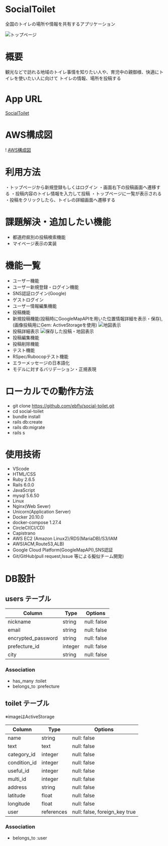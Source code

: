 # SocialToilet
全国のトイレの場所や情報を共有するアプリケーション

![トップページ](https://i.gyazo.com/cfe7d2dc02aa94cf89aa0fee88bc7624.jpg)

# 概要
観光などで訪れる地域のトイレ事情を知りたい人や、育児中の親御様、快適にトイレを使いたい人に向けて
トイレの情報、場所を投稿する

# App URL
[SocialToilet](https：：//www.social-toilet.com/)

# AWS構成図
! [AWS構成図](awsmap.png)

# 利用方法
・トップページから新規登録もしくはログイン
・画面右下の投稿画面へ遷移する
・投稿内容のトイレ情報を入力して投稿
・トップページに一覧が表示される
・投稿をクリックしたら、トイレの詳細画面へ遷移する

# 課題解決・追加したい機能
  * 都道府県別の投稿検索機能
  * マイページ表示の実装


# 機能一覧
 * ユーザー機能
  * ユーザー新規登録・ログイン機能
  * SNS認証ログイン(Google)
  * ゲストログイン
  * ユーザー情報編集機能
 * 投稿機能
  * 新規投稿機能(投稿時にGoogleMapAPIを用いた位置情報詳細を表示・保存),
  (画像投稿用にGem: ActiveStorageを使用)
  ![地図表示](https://i.gyazo.com/37a677ce3c2295e385d0236e2b7b4fb3.gif)
  * 投稿詳細表示
  ![保存した投稿・地図表示](https://i.gyazo.com/b046aa41f4d15b5655e5dcf9bda77fc4.gif)
  * 投稿編集機能
  * 投稿削除機能
 * テスト機能
  * RSpec/Rubocopテスト機能
  * エラーメッセージの日本語化 
  * モデルに対するバリデーション・正規表現

# ローカルでの動作方法
 * git clone https://github.com/ebfly/social-toilet.git
 * cd social-toilet
* bundle install
* rails db:create
* rails db:migrate
* rails s

# 使用技術
* VScode
* HTML/CSS
* Ruby 2.6.5
* Rails 6.0.0
* JavaScript
* mysql 5.6.50
* Linux
* Nginx(Web Sever)
* Unicorn(Application Server)
* Docker 20.10.0
* docker-compose 1.27.4
* CircleCI(CI/CD)
* Capistrano
* AWS EC2 (Amazon Linux2)/RDS(MariaDB)/S3/IAM
* AWS(ACM,Route53,ALB)
* Google Cloud Platform(GoogleMapAPI),SNS認証
* Git/GitHub(pull request,Issue 等による擬似チーム開発)

# DB設計
## users テーブル

| Column                  | Type     | Options     |
| --------------------    | -------  | ----------- |
| nickname                | string   | null: false |
| email                   | string   | null: false |
| encrypted_password      | string   | null: false |
| prefecture_id           | integer  | null: false |
| city                    | string   | null: false |

  ### Association
  - has_many   :toilet
  - belongs_to :prefecture


## toilet テーブル
※imageはActiveStorage

| Column          | Type        | Options                        |
| ------------    | ---------   | ----------------------------   |
| name            | string      | null: false                    |
| text            | text        | null: false                    |
| category_id     | integer     | null: false                    |
| condition_id    | integer     | null: false                    |
| useful_id       | integer     | null: false                    |
| multi_id        | integer     | null: false                    |
| address         | string      | null: false                    |
| latitude        | float       | null: false                    |
| longitude       | float       | null: false                    |
| user            | references  | null: false,  foreign_key true |

  ### Association 
  - belongs_to :user
